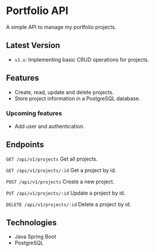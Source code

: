 # Portfolio API

A simple API to manage my portfolio projects.

## Latest Version

- `v1.x`: Implementing basic CRUD operations for projects.

## Features

- Create, read, update and delete projects.
- Store project information in a PostgreSQL database.

### Upcoming features

- Add user and authentication.

## Endpoints

`GET /api/v1/projects`
Get all projects.

`GET /api/v1/projects/:id`
Get a project by id.

`POST /api/v1/projects`
Create a new project.

`PUT /api/v1/projects/:id`
Update a project by id.

`DELETE /api/v1/projects/:id`
Delete a project by id.

## Technologies

- Java Spring Boot
- PostgreSQL